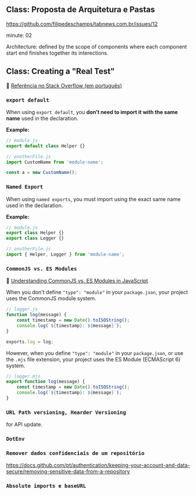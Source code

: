 ## Class: Proposta de Arquitetura e Pastas
https://github.com/filipedeschamps/tabnews.com.br/issues/12

minute: 02

Architecture: defined by the scope of components where each component start end finishes together its interections.  
 
## Class: Creating a "Real Test"

🔗 [Referência no Stack Overflow (em português)](https://pt.stackoverflow.com/questions/399678/qual-%C3%A9-a-diferen%C3%A7a-entre-export-e-export-default)

### `export default`

When using `export default`, you **don’t need to import it with the same name** used in the declaration.

**Example:**
```js
// module.js
export default class Helper {}

// anotherFile.js
import CustomName from 'module-name';

const a = new CustomName();
```
### `Named Export`

When using `named exports`, you must import using the exact same name used in the declaration.

**Example:**
```js
// module.js
export class Helper {}
export class Logger {}

// anotherFile.js
import { Helper, Logger } from 'module-name';
```
### `CommonJS vs. ES Modules`

🔗 [Understanding CommonJS vs. ES Modules in JavaScript](https://www.syncfusion.com/blogs/post/js-commonjs-vs-es-modules)

When you don't define `"type": "module"` in your `package.json`, your project uses the CommonJS module system.

```js
// logger.js
function log(message) {
    const timestamp = new Date().toISOString();
    console.log(`${timestamp}: ${message}`);
}

exports.log = log;
```

However, when you define `"type": "module"` in your `package.json`, or use the `.mjs` file extension, your project uses the ES Module (ECMAScript 6) system.

```js
// logger.mjs
export function log(message) {
    const timestamp = new Date().toISOString();
    console.log(`${timestamp}: ${message}`);
}
```

### `URL Path versioning, Hearder Versioning`
for API update.

### `DotEnv`

### `Remover dados confidenciais de um repositório`
https://docs.github.com/pt/authentication/keeping-your-account-and-data-secure/removing-sensitive-data-from-a-repository

### `Absolute imports e baseURL`
